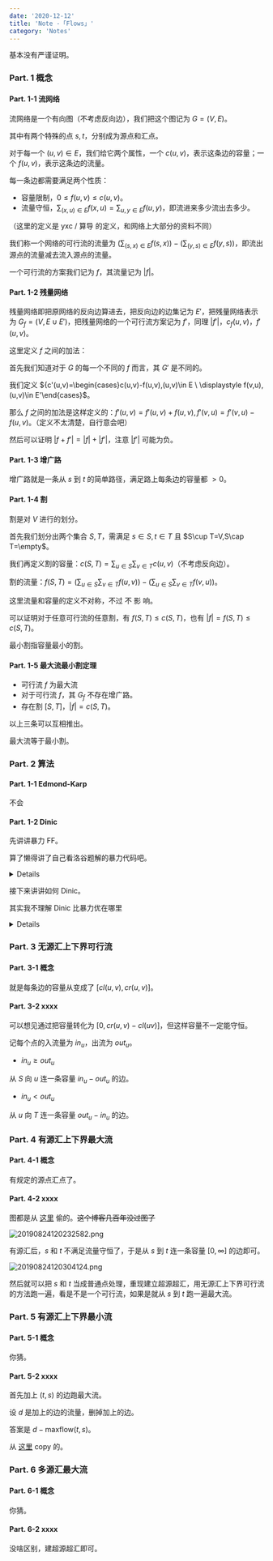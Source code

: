 ```yaml
---
date: '2020-12-12'
title: 'Note -「Flows」'
category: 'Notes'
---
```


基本没有严谨证明。

### Part. 1 概念

#### Part. 1-1 流网络

流网络是一个有向图（不考虑反向边），我们把这个图记为 $G=(V,E)$。

其中有两个特殊的点 $s,t$，分别成为源点和汇点。

对于每一个 $(u,v)\in E$，我们给它两个属性，一个 $c(u,v)$，表示这条边的容量；一个 $f(u,v)$，表示这条边的流量。

每一条边都需要满足两个性质：

- 容量限制，$0\le f(u,v)\le c(u,v)$。
- 流量守恒，$\sum_{(x,u)\in E}f(x,u)=\sum_{u,y\in E}f(u,y)$，即流进来多少流出去多少。

（这里的定义是 yxc / 算导 的定义，和网络上大部分的资料不同）

我们称一个网络的可行流的流量为 $\left(\sum_{(s,x)\in E}f(s,x)\right)-\left(\sum_{(y,s)\in E}f(y,s)\right)$，即流出源点的流量减去流入源点的流量。

一个可行流的方案我们记为 $f$，其流量记为 $|f|$。

#### Part. 1-2 残量网络

残量网络即把原网络的反向边算进去，把反向边的边集记为 $E'$，把残量网络表示为 $G_{f}=(V,E\cup E')$，把残量网络的一个可行流方案记为 $f'$，同理 $|f'|$，$c_{f}(u,v)$，$f'(u,v)$。

这里定义 $f$ 之间的加法：

首先我们知道对于 $G$ 的每一个不同的 $f$ 而言，其 $G'$ 是不同的。

我们定义 ${c'(u,v)=\begin{cases}c(u,v)-f(u,v),(u,v)\in E \\ \displaystyle f(v,u),(u,v)\in E'\end{cases}$。

那么 $f$ 之间的加法是这样定义的：$f'(u,v)=f'(u,v)+f(u,v),f'(v,u)=f'(v,u)-f(u,v)$。（定义不太清楚，自行意会吧）

然后可以证明 $|f+f'|=|f|+|f'|$，注意 $|f'|$ 可能为负。

#### Part. 1-3 增广路

增广路就是一条从 $s$ 到 $t$ 的简单路径，满足路上每条边的容量都 $>0$。

#### Part. 1-4 割

割是对 $V$ 进行的划分。

首先我们划分出两个集合 $S,T$，需满足 $s\in S,t\in T$ 且 $S\cup T=V,S\cap T=\empty$。

我们再定义割的容量：$c(S,T)=\sum_{u\in S}\sum_{v\in T}c(u,v)$（不考虑反向边）。

割的流量：$f(S,T)=\left(\sum_{u\in S}\sum_{v\in T}f(u,v)\right)-\left(\sum_{u\in S}\sum_{v\in T}f(v,u)\right)$。

这里流量和容量的定义不对称，不过 不 影 响。

可以证明对于任意可行流的任意割，有 $f(S,T)\le c(S,T)$，也有 $|f|=f(S,T)\le c(S,T)$。

最小割指容量最小的割。

#### Part. 1-5 最大流最小割定理

- 可行流 $f$ 为最大流
- 对于可行流 $f$，其 $G_{f}$ 不存在增广路。
- 存在割 $[S,T]$，$|f|=c(S,T)$。

以上三条可以互相推出。

最大流等于最小割。

### Part. 2 算法

#### Part. 1-1 Edmond-Karp

不会

#### Part. 1-2 Dinic

先讲讲暴力 FF。

算了懒得讲了自己看洛谷题解的暴力代码吧。

<details>

```cpp
#include <bits/stdc++.h>
using namespace std;
typedef long long LL;
const int N = 10010, E = 200010;

int n, m, s, t;
LL first[N];
LL to[E], nxt[E], val[E]/*残余容量*/;
int cnt = 1;
//cnt初值1，第一条边的标号为2（二进制10），第二条是3（二进制11） 
//有啥好处呢？
//我们加入一条边时，紧接着加入它的反向边（初始容量0） 
//这两条边的标号就是二进制最后一位不相同，一个0、一个1
//所以要召唤 p 这条边的反向边，只需用 p ^ 1
//如果cnt初值为0，就做不到。当然初值-1也可以，略需改动

//关于图中真正的反向边，可能引起顾虑，应该让它们标号相邻？ 
//其实不用。该找到的增广路都会找到的 

bool vis[N];//限制增广路不要重复走点，否则很容易爆栈 
//兜一大圈走到汇点，还不如直接走到汇点

void addE(int u, int v, LL w) {
	++cnt;
	to[cnt] = v;
	val[cnt] = w;
	nxt[cnt] = first[u];
	first[u] = cnt;
}
LL dfs(int u, LL flow) {
	//注意，在走到汇点之前，无法得知这次的流量到底有多少 
	if (u == t)
		return flow;//走到汇点才return一个实实在在的流量 
	
	vis[u] = true;
	for (int p = first[u]; p; p = nxt[p]) {
		int v = to[p];
		if (val[p] == 0 or vis[v])//无残量，走了也没用 
			continue;
		int res = 0;
		if ((res = dfs(v, min(flow, val[p]))) > 0) {
			//↑顺着流过去，要受一路上最小容量的限制
			val[p] -= res;//此边残余容量减小
			val[p ^ 1] += res;//以后可以顺着反向边收回这些容量，前提是对方有人了 
			return res;
		}
	}
	return 0;//我与终点根本不连通（依照残量网络），上一个点不要信任我
}
int main() {
	scanf("%d %d %d %d", &n, &m, &s, &t);
	for (int i = 1; i <= m; ++i) {
		int u, v; LL w;
		scanf("%d %d %lld", &u, &v, &w);
		addE(u, v, w);
		addE(v, u, 0);//和正向边标号相邻
		//反向边开始容量为0，表示不允许平白无故走反向边
		//只有正向边流量过来以后，才提供返还流量的机会
	}
	LL res = 0, tot = 0;
	while (memset(vis, 0, sizeof(vis)) and (res = dfs(s, 1e18/*水库无限*/)) > 0)
		tot += res;//进行若干回合的增广

	printf("%lld\n", tot);
	return 0;
}
```

</details>

接下来讲讲如何 Dinic。

其实我不理解 Dinic 比暴力优在哪里

<details>

```cpp
/* okay | there's been */

#include <cstdio>

namespace mySpace {
typedef long long LL;

const int MAXN = 200 + 5, MAXM = 5000 + 5;

int rint () {
	int x = 0, f = 1; char c = getchar ();
	for ( ; c < '0' || c > '9'; c = getchar () )	f = c == '-' ? -1 : f;
	for ( ; c >= '0' && c <= '9'; c = getchar () )	x = ( x << 3 ) + ( x << 1 ) + ( c & 15 );
	return x * f;
}

template<typename _T> _T MIN ( const _T x, const _T y ) { return x < y ? x : y; }

struct GraphSet {
	int to, nx;
	LL wt;
	GraphSet () : to ( 0 ), nx ( 0 ), wt ( 0 ) {}
	GraphSet ( const int a, const int b, const LL c ) : to ( a ), nx ( b ), wt ( c ) {}
} as[MAXM * 2];

int n, m, s, t, bgn[MAXN], cnt = 1, lav[MAXN], ali[MAXN];

void makeEdge ( const int u, const int v, const LL w ) { as[++ cnt] = GraphSet ( v, bgn[u], w ), bgn[u] = cnt; }

bool bfs () {
	for ( int i = 1; i <= n; ++ i )	lav[i] = 0;
	int nowl = 1, nowr = 1;
	ali[1] = s, lav[s] = 1;
	for ( ; nowl <= nowr; ) {
		int u = ali[nowl ++];
		for ( int i = bgn[u]; i; i = as[i].nx ) {
			int v = as[i].to; LL w = as[i].wt;
			if ( ! w || lav[v] )	continue;
			lav[v] = lav[u] + 1, ali[++ nowr] = v;
		}
	}
	return lav[t];
}

LL dfs ( const int u, LL in ) {
	if ( u == t )	return in;
	LL out = 0;
	for ( int i = bgn[u]; i; i = as[i].nx ) {
		if ( ! in )	break;
		int v = as[i].to; LL w = as[i].wt;
		if ( ! w || lav[v] != lav[u] + 1 )	continue;
		LL ret = dfs ( v, MIN ( in, w ) );
		as[i].wt -= ret, as[i ^ 1].wt += ret;
		in -= ret, out += ret;
	}
	if ( ! out )	lav[u] = 0;
	return out;
}

LL calcMXflow () {
	LL res = 0;
	for ( ; bfs (); res += dfs ( s, 1e18 ) ) ;
	return res;
}

void main () {
	n = rint (), m = rint (), s = rint (), t = rint ();
	for ( int i = 1; i <= m; ++ i ) {
		int u = rint (), v = rint (); LL w = rint ();
		makeEdge ( u, v, w ), makeEdge ( v, u, 0 );
	}
	printf ( "%lld\n", calcMXflow () );
}
}

int main () {
	mySpace :: main ();
	return 0;
}
```

</details>

### Part. 3 无源汇上下界可行流

#### Part. 3-1 概念

就是每条边的容量从变成了 $[cl(u,v),cr(u,v)]$。

#### Part. 3-2 xxxx

可以想见通过把容量转化为 $[0,cr(u,v)-cl(uv)]$，但这样容量不一定能守恒。

记每个点的入流量为 $in_{u}$，出流为 $out_{u}$。

- $in_{u}\ge out_{u}$

从 $S$ 向 $u$ 连一条容量 $in_{u}-out_{u}$ 的边。

- $in_{u}<out_{u}$

从 $u$ 向 $T$ 连一条容量 $out_{u}-in_{u}$ 的边。

### Part. 4 有源汇上下界最大流

#### Part. 4-1 概念

有规定的源点汇点了。

#### Part. 4-2 xxxx

图都是从 [这里](https://blog.csdn.net/weixin_43501684/article/details/100051204) 偷的。~~这个博客几百年没过图了~~

![20190824120232582.png](http://61.186.173.89:2019/2020/12/22/5a78a1700b714.png)

有源汇后，$s$ 和 $t$ 不满足流量守恒了，于是从 $s$ 到 $t$ 连一条容量 $[0,\infty]$ 的边即可。

![20190824120304124.png](http://61.186.173.89:2019/2020/12/22/a539599c1db03.png)

然后就可以把 $s$ 和 $t$ 当成普通点处理，重现建立超源超汇，用无源汇上下界可行流的方法跑一遍，看是不是一个可行流，如果是就从 $s$ 到 $t$ 跑一遍最大流。

### Part. 5 有源汇上下界最小流

#### Part. 5-1 概念

你猜。

#### Part. 5-2 xxxx

首先加上 $(t,s)$ 的边跑最大流。

设 $d$ 是加上的边的流量，删掉加上的边。

答案是 $d-\text{maxflow}(t,s)$。

从 [这里](https://www.cnblogs.com/dreagonm/p/10803040.html) copy 的。

### Part. 6 多源汇最大流

#### Part. 6-1 概念

你猜。

#### Part. 6-2 xxxx

没啥区别，建超源超汇即可。